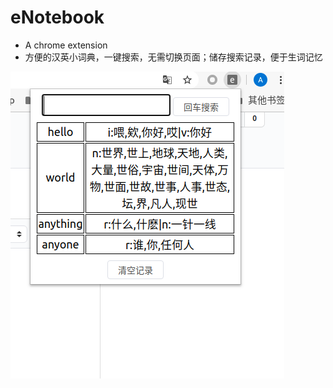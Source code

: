 # eNotebook
- A chrome extension
- 方便的汉英小词典，一键搜索，无需切换页面；储存搜索记录，便于生词记忆

![image](http://github.com/noob20000405/readme_pic/raw/master/images/capture.png)
